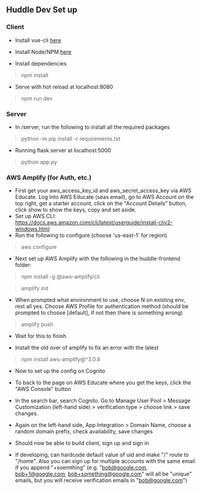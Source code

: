 ## Huddle Dev Set up 

### Client

- Install vue-cli [here](https://cli.vuejs.org/guide/installation.html)

- Install Node/NPM [here](https://nodejs.org/en/)
- Install dependencies
> npm install

- Serve with hot reload at localhost:8080
> npm run dev

### Server
- In /server, run the following to install all the required packages
> python -m pip install -r requirements.txt

- Running flask server at localhost:5000 

> python app.py

### AWS Amplify (for Auth, etc.)
- First get your aws_access_key_id and aws_secret_access_key via AWS Educate. Log into AWS Educate (seas email), go to AWS Account on the top right, get a starter account, click on the "Account Details" button, click show to show the keys, copy and set aside.
- Set up AWS CLI: https://docs.aws.amazon.com/cli/latest/userguide/install-cliv2-windows.html
- Run the following to configure (choose 'us-east-1' for region)
> aws configure
- Next set up AWS Amplify with the following in the huddle-frontend folder:
> npm install -g @aws-amplify/cli

> amplify init

- When prompted what environment to use, choose N on existing env, rest all yes. Choose AWS Profile for authentication method (should be prompted to choose [default], if not then there is something wrong)

> amplify push

- Wait for this to finish

- Install the old over of amplify to fix an error with the latest

> npm install aws-amplify@^3.0.8

- Now to set up the config on Cognito

- To back to the page on AWS Educate where you get the keys, click the "AWS Console" button

- In the search bar, search Cognito. Go to Manage User Pool > Message Customization (left-hand side) > verification type > choose link > save changes.

- Again on the left-hand side, App Integration > Domain Name, choose a random domain prefix, check availability, save changes

- Should now be able to build client, sign up and sign in

- If developing, can hardcode default value of uid and make "/" route to "/home". Also you can sign up for multiple accounts with the same email if you append "+soemthing" (e.g. "bob@google.com, bob+1@google.com, bob+something@google.com" will all be "unique" emails, but you will receive verification emails in "bob@google.com")
